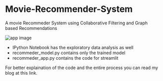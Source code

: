 # Movie-Recommender-System
A movie Recommeder System using Collaborative Filtering and Graph based Recommendations 

![app image](https://imgur.com/a/1gA7IMF)
<p>
<ul>
<li>IPython Notebook has the exploratory data analysis as well</li>
<li>recommeder_model.py contains only the trained model</li>
<li>recommeder_app.py contains the code for streamlit</li>
</ul>

For better explaination of the code and the entire process you can read my blog at this link.
</p>
